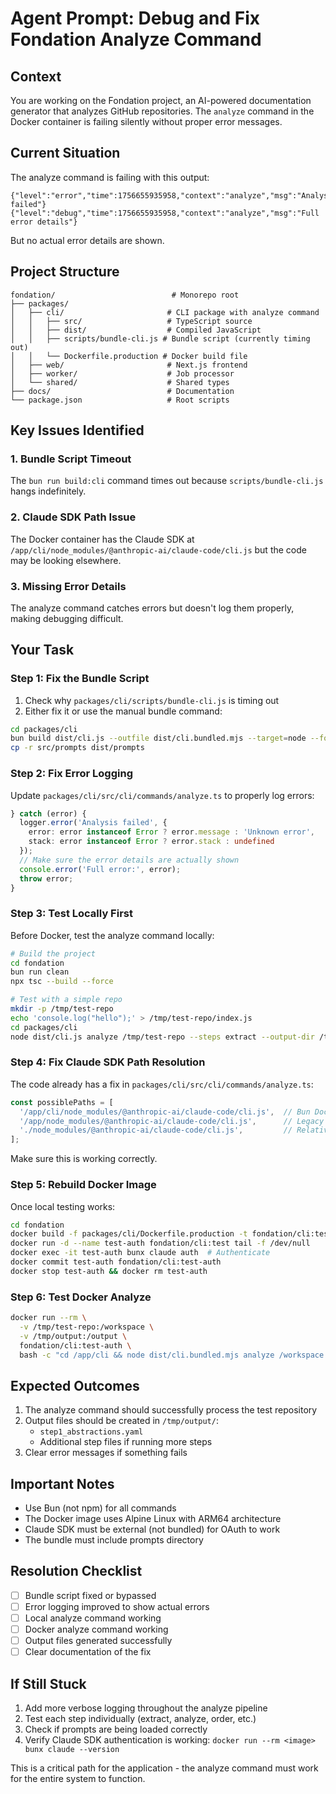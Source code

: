# Agent Prompt: Debug and Fix Fondation Analyze Command

## Context
You are working on the Fondation project, an AI-powered documentation generator that analyzes GitHub repositories. The `analyze` command in the Docker container is failing silently without proper error messages.

## Current Situation
The analyze command is failing with this output:
```
{"level":"error","time":1756655935958,"context":"analyze","msg":"Analysis failed"}
{"level":"debug","time":1756655935958,"context":"analyze","msg":"Full error details"}
```
But no actual error details are shown.

## Project Structure
```
fondation/                          # Monorepo root
├── packages/
│   ├── cli/                       # CLI package with analyze command
│   │   ├── src/                   # TypeScript source
│   │   ├── dist/                  # Compiled JavaScript
│   │   ├── scripts/bundle-cli.js # Bundle script (currently timing out)
│   │   └── Dockerfile.production # Docker build file
│   ├── web/                       # Next.js frontend
│   ├── worker/                    # Job processor
│   └── shared/                    # Shared types
├── docs/                          # Documentation
└── package.json                   # Root scripts
```

## Key Issues Identified

### 1. Bundle Script Timeout
The `bun run build:cli` command times out because `scripts/bundle-cli.js` hangs indefinitely.

### 2. Claude SDK Path Issue
The Docker container has the Claude SDK at `/app/cli/node_modules/@anthropic-ai/claude-code/cli.js` but the code may be looking elsewhere.

### 3. Missing Error Details
The analyze command catches errors but doesn't log them properly, making debugging difficult.

## Your Task

### Step 1: Fix the Bundle Script
1. Check why `packages/cli/scripts/bundle-cli.js` is timing out
2. Either fix it or use the manual bundle command:
```bash
cd packages/cli
bun build dist/cli.js --outfile dist/cli.bundled.mjs --target=node --format=esm --external @anthropic-ai/claude-code
cp -r src/prompts dist/prompts
```

### Step 2: Fix Error Logging
Update `packages/cli/src/cli/commands/analyze.ts` to properly log errors:
```typescript
} catch (error) {
  logger.error('Analysis failed', { 
    error: error instanceof Error ? error.message : 'Unknown error',
    stack: error instanceof Error ? error.stack : undefined
  });
  // Make sure the error details are actually shown
  console.error('Full error:', error);
  throw error;
}
```

### Step 3: Test Locally First
Before Docker, test the analyze command locally:
```bash
# Build the project
cd fondation
bun run clean
npx tsc --build --force

# Test with a simple repo
mkdir -p /tmp/test-repo
echo 'console.log("hello");' > /tmp/test-repo/index.js
cd packages/cli
node dist/cli.js analyze /tmp/test-repo --steps extract --output-dir /tmp/output
```

### Step 4: Fix Claude SDK Path Resolution
The code already has a fix in `packages/cli/src/cli/commands/analyze.ts`:
```typescript
const possiblePaths = [
  '/app/cli/node_modules/@anthropic-ai/claude-code/cli.js',  // Bun Docker environment
  '/app/node_modules/@anthropic-ai/claude-code/cli.js',      // Legacy Docker environment
  './node_modules/@anthropic-ai/claude-code/cli.js',         // Relative path
];
```
Make sure this is working correctly.

### Step 5: Rebuild Docker Image
Once local testing works:
```bash
cd fondation
docker build -f packages/cli/Dockerfile.production -t fondation/cli:test .
docker run -d --name test-auth fondation/cli:test tail -f /dev/null
docker exec -it test-auth bunx claude auth  # Authenticate
docker commit test-auth fondation/cli:test-auth
docker stop test-auth && docker rm test-auth
```

### Step 6: Test Docker Analyze
```bash
docker run --rm \
  -v /tmp/test-repo:/workspace \
  -v /tmp/output:/output \
  fondation/cli:test-auth \
  bash -c "cd /app/cli && node dist/cli.bundled.mjs analyze /workspace --steps extract --output-dir /output"
```

## Expected Outcomes
1. The analyze command should successfully process the test repository
2. Output files should be created in `/tmp/output/`:
   - `step1_abstractions.yaml`
   - Additional step files if running more steps
3. Clear error messages if something fails

## Important Notes
- Use Bun (not npm) for all commands
- The Docker image uses Alpine Linux with ARM64 architecture
- Claude SDK must be external (not bundled) for OAuth to work
- The bundle must include prompts directory

## Resolution Checklist
- [ ] Bundle script fixed or bypassed
- [ ] Error logging improved to show actual errors
- [ ] Local analyze command working
- [ ] Docker analyze command working
- [ ] Output files generated successfully
- [ ] Clear documentation of the fix

## If Still Stuck
1. Add more verbose logging throughout the analyze pipeline
2. Test each step individually (extract, analyze, order, etc.)
3. Check if prompts are being loaded correctly
4. Verify Claude SDK authentication is working: `docker run --rm <image> bunx claude --version`

This is a critical path for the application - the analyze command must work for the entire system to function.